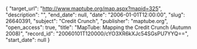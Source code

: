 {
  "target_url": "http://www.maptube.org/map.aspx?mapid=325", 
  "description": "", 
  "end_date": null, 
  "date": "2006-01-01T12:00:00", 
  "slug": 26640391, 
  "subject": "Credit Crunch", 
  "publisher": "maptube.org", 
  "open_access": true, 
  "title": "MapTube: Mapping the Credit Crunch (Autumn 2008)", 
  "record_id": "20060101T120000/cYO3XR6kXJc54SGsPU7YYQ==", 
  "start_date": null
}

